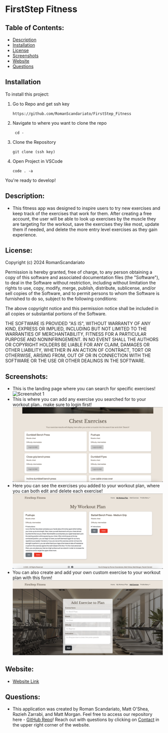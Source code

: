 # FirstStep Fitness

## Table of Contents:
- [Description](#description)
- [Installation](#installation)
- [License](#license)
- [Screenshots](#screenshots)
- [Website](#website)
- [Questions](#questions)

## Installation

To install this project:

1. Go to Repo and get ssh key
   
       https://github.com/RomanScandariato/FirstStep_Fitness

3. Navigate to where you want to clone the repo

        cd -

4. Clone the Repository

       git clone (ssh key)

6. Open Project in VSCode 

       code . -a 

You're ready to develop!


## Description:
- This fitness app was designed to inspire users to try new exercises and keep track of the exercises that work for them. After creating a free account, the user will be able to look up exercises by the muscle they are targeting for the workout, save the exercises they like most, update them if needed, and delete the more entry level exercises as they gain experience.

  
## License:

Copyright (c) 2024 RomanScandariato

Permission is hereby granted, free of charge, to any person obtaining a copy
of this software and associated documentation files (the "Software"), to deal
in the Software without restriction, including without limitation the rights
to use, copy, modify, merge, publish, distribute, sublicense, and/or sell
copies of the Software, and to permit persons to whom the Software is
furnished to do so, subject to the following conditions:

The above copyright notice and this permission notice shall be included in all
copies or substantial portions of the Software.

THE SOFTWARE IS PROVIDED "AS IS", WITHOUT WARRANTY OF ANY KIND, EXPRESS OR
IMPLIED, INCLUDING BUT NOT LIMITED TO THE WARRANTIES OF MERCHANTABILITY,
FITNESS FOR A PARTICULAR PURPOSE AND NONINFRINGEMENT. IN NO EVENT SHALL THE
AUTHORS OR COPYRIGHT HOLDERS BE LIABLE FOR ANY CLAIM, DAMAGES OR OTHER
LIABILITY, WHETHER IN AN ACTION OF CONTRACT, TORT OR OTHERWISE, ARISING FROM,
OUT OF OR IN CONNECTION WITH THE SOFTWARE OR THE USE OR OTHER DEALINGS IN THE
SOFTWARE.

## Screenshots:
- This is the landing page where you can search for specific exercises!
![Screenshot 1](/client/public/images/LandingPage.png)
- This is where you can add any exercise you searched for to your workout plan.. make sure to login first!
![Screenshot 2](/client/public/images/ExerciseSearch.png)
- Here you can see the exercises you added to your workout plan, where you can both edit and delete each exercise!
![Screenshot 3](/client/public/images/UserDashboard.png)
- You can also create and add your own custom exercise to your workout plan with this form!
![Screenshot 4](/client/public/images/AddAnExercise.png)


## Website:
- [Website Link](https://firststep-fitness.onrender.com/)


## Questions:
- This application was created by Roman Scandariato, Matt O'Shea, Razieh Zarrabi, and Matt Morgan. Feel free to access our repository here - [GitHub Repo](https://github.com/RomanScandariato/FirstStep_Fitness)! Reach out with questions by clicking on [Contact](https://firststep-fitness.onrender.com/contact) in the upper right corner of the website.